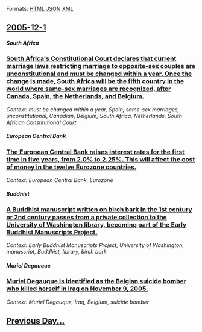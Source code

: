 
Formats: [HTML](2005/12/1/index.html)  [JSON](2005/12/1/index.json)  [XML](2005/12/1/index.xml)  

## [2005-12-1](/news/2005/12/1/index.md)

##### South Africa
### [ South Africa's Constitutional Court declares that current marriage laws restricting marriage to opposite-sex couples are unconstitutional and must be changed within a year. Once the change is made, South Africa will be the fifth country in the world where same-sex marriages are recognized, after Canada, Spain, the Netherlands, and Belgium. ](/news/2005/12/1/south-africa-s-constitutional-court-declares-that-current-marriage-laws-restricting-marriage-to-opposite-sex-couples-are-unconstitutional-a.md)
_Context: must be changed within a year, Spain, same-sex marriages, unconstitutional, Canadian, Belgium, South Africa, Netherlands, South African Constitutional Court_

##### European Central Bank
### [ The European Central Bank raises interest rates for the first time in five years, from 2.0% to 2.25%. This will affect the cost of money in the twelve Eurozone countries. ](/news/2005/12/1/the-european-central-bank-raises-interest-rates-for-the-first-time-in-five-years-from-2-0-to-2-25-this-will-affect-the-cost-of-money-in.md)
_Context: European Central Bank, Eurozone_

##### Buddhist
### [ A Buddhist manuscript written on birch bark in the 1st century or 2nd century passes from a private collection to the University of Washington library, becoming part of the Early Buddhist Manuscripts Project. ](/news/2005/12/1/a-buddhist-manuscript-written-on-birch-bark-in-the-1st-century-or-2nd-century-passes-from-a-private-collection-to-the-university-of-washing.md)
_Context: Early Buddhist Manuscripts Project, University of Washington, manuscript, Buddhist, library, birch bark_

##### Muriel Degauque
### [ Muriel Degauque is identified as the Belgian suicide bomber who killed herself in Iraq on November 9, 2005. ](/news/2005/12/1/muriel-degauque-is-identified-as-the-belgian-suicide-bomber-who-killed-herself-in-iraq-on-november-9-2005.md)
_Context: Muriel Degauque, Iraq, Belgium, suicide bomber_

## [Previous Day...](/news/2005/11/30/index.md)


